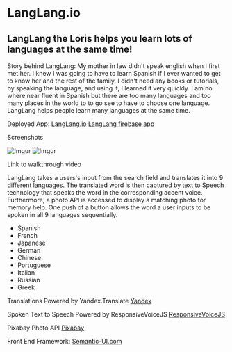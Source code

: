 
# LangLang.io
## LangLang the Loris helps you learn lots of languages at the same time!

Story behind LangLang:
My mother in law didn't speak english when I first met her. I knew I was going to have to learn Spanish if I ever wanted to get to know her and the rest of the family. I didn't need any books or tutorials, by speaking the language, and using it, I learned it very quickly. I am no where near fluent in Spanish but there are too many languages and too many places in the world to to go see to have to choose one language. LangLang helps people learn many languages at the same time.

Deployed App:
[LangLang.io](http://www.langlang.io)
[LangLang firebase app](https://langlang-4072a.firebaseapp.com/)

Screenshots

![Imgur](https://i.imgur.com/ht3s2Y0.png)
![Imgur](https://i.imgur.com/FpJz6AU.png)



Link to walkthrough video


LangLang takes a users's input from the search field and translates it into 9 different languages. The translated word is then captured by text to Speech technology that speaks the word in the corresponding accent voice. Furthermore, a photo API is accessed to display a matching photo for memory help. One push of a button allows the word a user inputs to be spoken in all 9 languages sequentially.

* Spanish
* French
* Japanese
* German
* Chinese
* Portuguese
* Italian
* Russian
* Greek

Translations Powered by Yandex.Translate
[Yandex](http://translate.yandex.com/)

Spoken Text to Speech Powered by ResponsiveVoiceJS
[ResponsiveVoiceJS](https://responsivevoice.org/api/)

Pixabay Photo API
[Pixabay](https://pixabay.com/api/docs/)


Front End Framework:
[Semantic-UI.com](http://www.semantic-ui.com)
